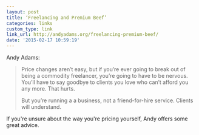 ```yaml
---
layout: post
title: ‘Freelancing and Premium Beef’
categories: links
custom_type: link
link_url: http://andyadams.org/freelancing-premium-beef/
date: '2015-02-17 10:59:19'
---
```

Andy Adams:

> Price changes aren’t easy, but if you’re ever going to break out of being a commodity freelancer, you’re going to have to be nervous. You’ll have to say goodbye to clients you love who can’t afford you any more. That hurts.
>
> But you’re running a a business, not a friend-for-hire service. Clients will understand.

If you're unsure about the way you're pricing yourself, Andy offers some great advice.